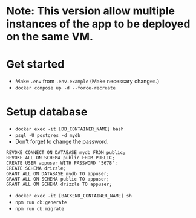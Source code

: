 # Note: This version allow multiple instances of the app to be deployed on the same VM.

# Get started

- Make `.env` from `.env.example` (Make necessary changes.)
- `docker compose up -d --force-recreate`

# Setup database

- `docker exec -it [DB_CONTAINER_NAME] bash`
- `psql -U postgres -d mydb`
- Don't forget to change the password.

```
REVOKE CONNECT ON DATABASE mydb FROM public;
REVOKE ALL ON SCHEMA public FROM PUBLIC;
CREATE USER appuser WITH PASSWORD '5678';
CREATE SCHEMA drizzle;
GRANT ALL ON DATABASE mydb TO appuser;
GRANT ALL ON SCHEMA public TO appuser;
GRANT ALL ON SCHEMA drizzle TO appuser;
```

- `docker exec -it [BACKEND_CONTAINER_NAME] sh`
- `npm run db:generate`
- `npm run db:migrate`